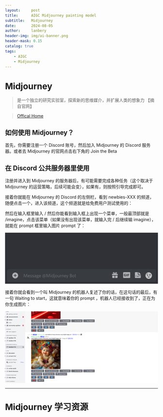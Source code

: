 ```yaml
---
layout:     post
title:      AIGC Midjourney painting model
subtitle:   Midjourney 
date:       2024-08-05
author:     lanbery
header-img: img/ai-banner.png
header-mask: 0.15
catalog: true
tags:
    - AIGC
    - Midjourney
---
```


# Midjourney 

> 是一个独立的研究实验室，探索新的思维媒介，并扩展人类的想象力 【摘自官网】

> [Offical Home](https://www.midjourney.com/home)


## 如何使用 Midjourney？

首先，你需要注册一个 Discord 账号，然后加入 Midjourney 的 Discord 服务器。或者去 Midjourney 的官网点击右下角的 Join the Beta

## 在 Discord 公共服务器里使用 

注册并进入到 Midjourney 的服务器后，有可能需要完成各种任务（这个取决于 Midjourney 的运营策略，后续可能会变），如果有，则按照引导完成即可。

接着你就能在 Midjourney 的 Discord 的左侧栏，看到 newbies-XXX 的频道，随便点击一个，进入该频道，这个频道就是给免费用户测试使用的：

然后在输入框里输入 / 然后你能看到输入框上出现一个菜单，一般最顶部就是 /imagine，点击该菜单（如果没有出现该菜单，就输入完 / 后继续输 imagine），就能在 prompt 框里输入图片 prompt 了：

![Prompt](/img/2024/08/AnimatedImage.gif)

接着你就会看到一个叫 Midjourney 的机器人复述了你的话，在这句话的最后，有一句 Waiting to start，这就意味着你的 prompt ，机器人已经接收到了，正在为你生成图片：

![result](/img/2024/08/prompt-result.png)

----

# Midjourney 学习资源
